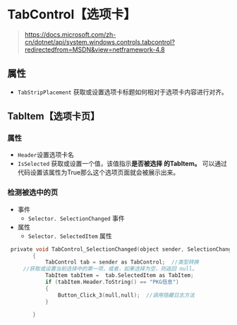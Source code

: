 # TabControl【选项卡】

> https://docs.microsoft.com/zh-cn/dotnet/api/system.windows.controls.tabcontrol?redirectedfrom=MSDN&view=netframework-4.8

## 属性

- `TabStripPlacement` 获取或设置选项卡标题如何相对于选项卡内容进行对齐。

## TabItem【选项卡页】

### 属性

- `Header`设置选项卡名
- `IsSelected` 获取或设置一个值，该值指示**是否被选择 的TabItem。** 可以通过代码设置该属性为True那么这个选项页面就会被展示出来。

### 检测被选中的页

- 事件
  - `Selector. SelectionChanged` 事件
- 属性
  - `Selector. SelectedItem` 属性

```c
 private void TabControl_SelectionChanged(object sender, SelectionChangedEventArgs e)
        {
            TabControl tab = sender as TabControl;  //类型转换
     //获取或设置当前选择中的第一项，或者，如果选择为空，则返回 null。
            TabItem tabItem =  tab.SelectedItem as TabItem; 
            if (tabItem.Header.ToString() == "PKG信息")
            {
                Button_Click_3(null,null);  //调用隐藏日志方法
            }

        }
```

